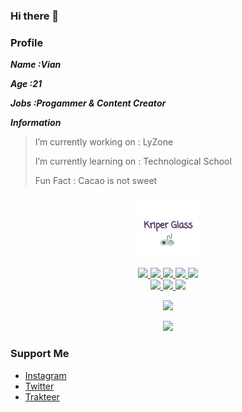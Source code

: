 ### Hi there 👋

### Profile

***Name :Vian***

***Age :21***

***Jobs :Progammer & Content Creator***

***Information***

>I’m currently working on : LyZone
>
>I’m currently learning on : Technological School
>
>Fun Fact : Cacao is not sweet

<p align="center" >
  <img src="https://github.com/LanzVian/LanzVian/blob/main/img/XjP_DceJ_400x400.jpg" width="100" height="100" alt="jhg" >
  <a href="https://github.com/LanzVian" />
  </img>
  </p>
<p align="center">
  <img src="https://img.shields.io/badge/-JavaScript-black?style=flat-square&logo=javascript" />
  <img src="https://img.shields.io/badge/-Node.js-black?style=flat-square&logo=Node.js" />
  <img src="https://img.shields.io/badge/-HTML5-black?style=flat-square&logo=html5&logoColor=e34f26" />
  <img src="https://img.shields.io/badge/-Git-black?style=flat-square&logo=git" />
  <img src="https://img.shields.io/badge/-GitHub-black?style=flat-square&logo=github" /> <br>
  <img src="https://img.shields.io/badge/-Python-black?style=flat-square&logo=python" />
  <img src="https://img.shields.io/badge/-Windows-black?style=flat-square&logo=windows" />
  <img src="https://img.shields.io/badge/-VS_Code-black?style=flat-square&logo=visual-studio-code" />
  </p>

<p align="center">
  <a href="https://github.com/LanzVian"><img src="https://github-readme-stats.vercel.app/api?username=LanzVian&bg_color=30,e97655,904e95&title_color=fff&text_color=fff&icon_color=fff&hide_border=true&show_icons=true" /></a>
</p>

<p align="center">
   <img src="https://github-readme-streak-stats.herokuapp.com/?user=LanzVian" />
</p>

### Support Me

* [Instagram](https://intagram.com/lanzvian)
* [Twitter](https://twitter.com/LanzVian)
* [Trakteer](https://trakteer.id/lanzvian)
